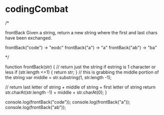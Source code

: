 # codingCombat



/*

frontBack
Given a string, return a new string where the first and last chars have been exchanged.

frontBack("code") → "eodc"
frontBack("a") → "a"
frontBack("ab") → "ba"

*/


function frontBack(str) {
  // return just the string if estring is 1 character or less
  if (str.length <=1) {
    return str;
  }
  // this is grabbing the middle portion of the string
  var middle = str.substring(1, str.length -1);

  // return  last letter of string + middle of string + first letter of string
  return  str.charAt(str.length -1) + middle + str.charAt(0);
}

console.log(frontBack("code"));
console.log(frontBack("a"));
console.log(frontBack("ab"));
